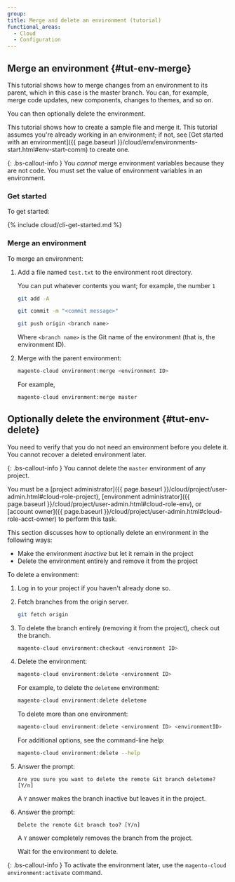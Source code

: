 ```yaml
---
group:
title: Merge and delete an environment (tutorial)
functional_areas:
  - Cloud
  - Configuration
---
```


## Merge an environment {#tut-env-merge}

This tutorial shows how to merge changes from an environment to its parent, which in this case is the master branch. You can, for example, merge code updates, new components, changes to themes, and so on.

You can then optionally delete the environment.

This tutorial shows how to create a sample file and merge it. This tutorial assumes you're already working in an environment; if not, see [Get started with an environment]({{ page.baseurl }}/cloud/env/environments-start.html#env-start-comm) to create one.

{: .bs-callout-info }
You _cannot_ merge environment variables because they are not code. You must set the value of environment variables in an environment.

### Get started

To get started:

{% include cloud/cli-get-started.md %}

### Merge an environment

To merge an environment:

1. Add a file named `test.txt` to the environment root directory.

   You can put whatever contents you want; for example, the number `1`

   ```bash
   git add -A
   ```

   ```bash
   git commit -m "<commit message>"
   ```

   ```bash
   git push origin <branch name>
   ```

   Where `<branch name>` is the Git name of the environment (that is, the environment ID).

1. Merge with the parent environment:

   ```bash
   magento-cloud environment:merge <environment ID>
   ```

   For example,

   ```bash
   magento-cloud environment:merge master
   ```

## Optionally delete the environment {#tut-env-delete}

You need to verify that you do not need an environment before you delete it. You cannot recover a deleted environment later.

{: .bs-callout-info }
You cannot delete the `master` environment of any project.

You must be a [project administrator]({{ page.baseurl }}/cloud/project/user-admin.html#cloud-role-project), [environment administrator]({{ page.baseurl }}/cloud/project/user-admin.html#cloud-role-env), or [account owner]({{ page.baseurl }}/cloud/project/user-admin.html#cloud-role-acct-owner) to perform this task.

This section discusses how to optionally delete an environment in the following ways:

* Make the environment *inactive* but let it remain in the project
* Delete the environment entirely and remove it from the project

To delete a environment:

1. Log in to your project if you haven't already done so.
1. Fetch branches from the origin server.

   ```bash
   git fetch origin
   ```

1. To delete the branch entirely (removing it from the project), check out the branch.

   ```bash
   magento-cloud environment:checkout <environment ID>
   ```

1. Delete the environment:

   ```bash
   magento-cloud environment:delete <environment ID>
   ```

   For example, to delete the `deleteme` environment:

   ```bash
   magento-cloud environment:delete deleteme
   ```

   To delete more than one environment:

   ```bash
   magento-cloud environment:delete <environment ID> <environmentID>
   ```

   For additional options, see the command-line help:

   ```bash
   magento-cloud environment:delete --help
   ```

1. Answer the prompt:

   ```terminal
   Are you sure you want to delete the remote Git branch deleteme? [Y/n]
   ```

   A `Y` answer makes the branch inactive but leaves it in the project.

1. Answer the prompt:

   ```terminal
   Delete the remote Git branch too? [Y/n]
   ```

   A `Y` answer completely removes the branch from the project.

   Wait for the environment to delete.

{: .bs-callout-info }
To activate the environment later, use the `magento-cloud environment:activate` command.
